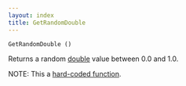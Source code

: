 ```yaml
---
layout: index
title: GetRandomDouble
---
```


    GetRandomDouble ()

Returns a random [double](../types/double.html) value between 0.0 and 1.0.

NOTE: This a [hard-coded function](hardcoded.html).
